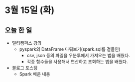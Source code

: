 # 3월 15일 (화)

## 오늘 한 일

* 멀티캠퍼스 강의
  * pyspark의 DataFrame 다뤄보기(spark.sql를 곁들인)
    * csv, json 등의 파일을 우분투에서 가져오는 법을 배웠다.
    * 각종 함수들을 사용해서 연산하고 조회하는 법을 배웠다.
* 블로그 포스팅
  * Spark 배운 내용